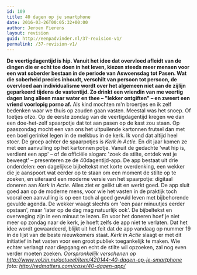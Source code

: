 ```yaml
---
id: 109
title: 40 dagen op je smartphone
date: 2016-03-26T00:05:32+00:00
author: Jeroen Fierens
layout: revision
guid: http://eenpadvinder.nl/37-revision-v1/
permalink: /37-revision-v1/
---
```

**De veertigdagentijd is hip. Vanuit het idee dat overvloed afleidt van de dingen die er echt toe doen in het leven, kiezen steeds meer mensen voor een wat soberder bestaan in de periode van Aswoensdag tot Pasen. Wat die soberheid precies inhoudt, verschilt van persoon tot persoon, de overvloed aan individualisme wordt over het algemeen niet aan de zijlijn geparkeerd tijdens de vastentijd. Zo drinkt een vriendin van me veertig dagen lang alleen maar water en thee – "lekker ontgiften" – en zweert een vriend voorlopig porno af.**  Als kind mochten m'n broertjes en ik zelf bedenken waar we thuis op zouden gaan vasten. Meestal was het snoep. Of toetjes ofzo. Op de eerste zondag van de veertigdagentijd kregen we dan een doe-het-zelf spaarpotje dat tot aan pasen op de kast zou staan. Op paaszondag mocht een van ons het uitpuilende kartonnen frutsel dan met een boel gerinkel legen in de melkbus in de kerk. Ik vond dat altijd heel stoer.  De groep achter de spaarpotjes is *Kerk in Actie.* En dit jaar komen ze met een aanvulling op het kartonnen potje. Vanuit de gedachte 'wat hip is, verdient een app' – of de officiële slogan: 'zoek de stilte, ontdek wat je beweegt' – presenteren ze de 40dagentijd-app. De app bestaat uit drie onderdelen: een dagelijkse bijbeltekst met korte overdenking, een wekker die je aanspoort wat eerder op te staan om een moment de stilte op te zoeken, en uiteraard een moderne versie van het spaarpotje: digitaal doneren aan *Kerk in Actie.* Alles ziet er gelikt uit en werkt goed. De app sluit goed aan op de moderne mens, voor wie het vasten in de praktijk toch vooral een aanvulling is op een toch al goed gevuld leven met bijbehorende gevulde agenda. De wekker vraagt slechts om 'een paar minuutjes eerder opstaan', maar 'later op de dag mag natuurlijk ook'. De bijbeltekst en overweging zijn in een minuut te lezen. En voor het doneren hoef je niet meer op zondag naar de kerk, je hoeft zelfs de app niet te verlaten.  Dat het idee wordt gewaardeerd, blijkt uit het feit dat de app vandaag op nummer 19 in de lijst van de beste nieuwkomers staat. *Kerk in Actie* slaagt er met dit initiatief in het vasten voor een groot publiek toegankelijk te maken. Wie echter verlangt naar diepgang en echt de stilte wil opzoeken, zal nog even verder moeten zoeken.  *Oorspronkelijk verschenen op http://www.volzin.nu/actueel/item/420144-40-dagen-op-je-smartphone*  *foto: http://redmatters.com/case/40-dagen-app/*